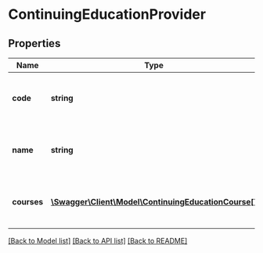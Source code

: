 # ContinuingEducationProvider

## Properties
Name | Type | Description | Notes
------------ | ------------- | ------------- | -------------
**code** | **string** | The continuing education provider code | [optional] 
**name** | **string** | The name of the continuing education provider | [optional] 
**courses** | [**\Swagger\Client\Model\ContinuingEducationCourse[]**](ContinuingEducationCourse.md) | The courses available from the provider | [optional] 

[[Back to Model list]](../README.md#documentation-for-models) [[Back to API list]](../README.md#documentation-for-api-endpoints) [[Back to README]](../README.md)


